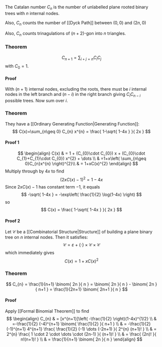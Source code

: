The Catalan number $C_{n}$ is the number of 
unlabelled plane rooted binary trees with $n$ internal nodes.

Also, $C_{n}$ counts the number of [[Dyck Path]] between $(0,0)$ and $(2n,0)$

Also, $C_{n}$ counts trinagulations of $(n+2)$-gon into $n$ triangles.

### Theorem
$$
C_{n+1} = \sum_{i+j=n} C_{i} C_{j} 
$$
with $C_{0}=1$.
#### Proof
With $(n+1)$ internal nodes, excluding the roots, 
there must  be $i$ internal nodes in the left branch and $(n-i)$ in the right branch
giving $C_{i}C_{n-i}$ possible trees.
Now sum over $i$.
### Theorem
They have a [[Ordinary Generating Function|Generating Function]]:
$$
C(x)=\sum_{n\geq 0} C_{n} x^{n} = \frac{ 1-\sqrt{ 1-4x } }{ 2x }
$$
#### Proof 1
$$
\begin{align}
C(x) & = 1 + (C_{0}\cdot C_{0}) x + (C_{0}\cdot C_{1}+C_{1}\cdot C_{0}) x^{2} + \dots  \\
 & =1+x\left( \sum_{n\geq 0}C_{n}x^{n} \right)^{2}\\
  & = 1+xC(x)^{2}
\end{align}
$$
Multiply through by $4x$ to find
$$
(2xC(x)-1)^{2} = 1-4x
$$
Since $2xC(x)-1$ has constant term $-1$,
it equals 
$$
-\sqrt{ 1-4x } = -\exp\left( \frac{1}{2} \log(1-4x) \right)
$$
so
$$
C(x) = \frac{ 1-\sqrt{ 1-4x } }{ 2x }
$$
#### Proof 2
Let $\mathcal{C}$ be a [[Combinatorial Structure|Structure]] of building a plane binary tree on $n$ internal nodes.
Then it satisfies:
$$
\mathcal{C} = \varepsilon + \{ \cdot \} \times \mathcal{C} \times \mathcal{C}
$$
which immediately gives 
$$
C(x) = 1 + x C(x) ^{2}
$$
### Theorem
$$
C_{n} = \frac{1}{n+1} \binom{ 2n }{ n } = \binom{ 2n }{ n } - \binom{ 2n }{ n+1 }
= \frac{1}{2n+1} \binom{ 2n+1 }{ n }
$$
#### Proof
Apply [[Formal Binomial Theorem]] to find
$$
\begin{align}
C_{n}  & = [x^{n+1}]\left( -\frac{1}{2} \right)(1-4x)^{1/2} \\
 & =-\frac{1}{2} (-4)^{n+1} \binom{ \frac{1}{2} }{ n+1 } \\
 & = -\frac{1}{2} (-1)^{n+1} 4^{n+1} \frac{ \frac{1}{2} (-1) \dots (-2n+1) }{ 2^{n} (n+1)! } \\
 & = 2^{n} \frac{ 1 \cdot 2 \cdot \dots \cdot (2n-1) }{ (n+1)! } \\
 & = \frac{ (2n)! }{ n!(n+1)! } \\
 & = \frac{1}{n+1} \binom{ 2n }{ n }
\end{align}
$$

